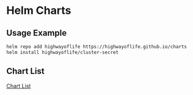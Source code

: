 Helm Charts
===========

Usage Example
-------------

```sh
helm repo add highwayoflife https://highwayoflife.github.io/charts
helm install highwayoflife/cluster-secret
```

Chart List
----------

[Chart List](https://github.com/HighwayofLife/charts/tree/master/charts)

